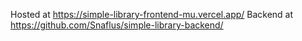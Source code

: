 Hosted at https://simple-library-frontend-mu.vercel.app/
Backend at https://github.com/Snaflus/simple-library-backend/
